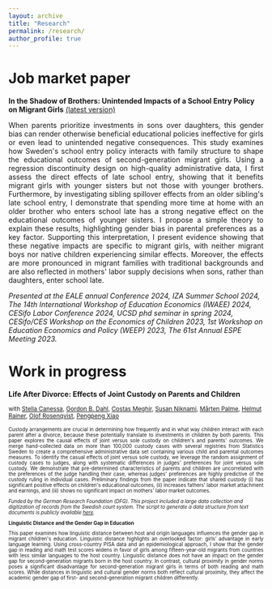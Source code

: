 ```yaml
---
layout: archive
title: "Research"
permalink: /research/
author_profile: true
---
```


# Job market paper

**In the Shadow of Brothers: Unintended Impacts of a School Entry Policy on Migrant Girls** [(latest version)](https://drive.google.com/file/d/1VlyNQKRnW4lR3zznOtuTZhGrMk6AjBb1/view?usp=drive_link)

<div style="text-align: justify; text-justify: inter-word;">
When parents prioritize investments in sons over daughters, this gender bias can render otherwise beneficial educational policies ineffective for girls or even lead to unintended negative consequences. This study examines how Sweden's school entry policy interacts with family structure to shape the educational outcomes of second-generation migrant girls. Using a regression discontinuity design on high-quality administrative data, I first assess the direct effects of late school entry, showing that it benefits migrant girls with younger sisters but not those with younger brothers. Furthermore, by investigating sibling spillover effects from an older sibling's late school entry, I demonstrate that spending more time at home with an older brother who enters school late has a strong negative effect on the educational outcomes of younger sisters. I propose a simple theory to explain these results, highlighting gender bias in parental preferences as a key factor. Supporting this interpretation, I present evidence showing that these negative impacts are specific to migrant girls, with neither migrant boys nor native children experiencing similar effects. Moreover, the effects are more pronounced in migrant families with traditional backgrounds and are also reflected in mothers' labor supply decisions when sons, rather than daughters, enter school late.
</div>


*Presented at the EALE annual Conference 2024, IZA Summer School 2024, The 14th International Workshop of Education Economics (IWAEE) 2024, CESifo Labor Conference 2024, UCSD phd seminar in spring 2024, CESifo/CES Workshop on the Economics of Children 2023, 1st Workshop on Education Economics and Policy (WEEP) 2023, The 61st Annual ESPE Meeting 2023.*  

# Work in progress

**Life After Divorce: Effects of Joint Custody on Parents and Children**

<small> with [Stella Canessa]([https://www.ifo.de/en/canessa-s](https://sites.google.com/view/stellacanessa/home)), [Gordon B. Dahl](https://econweb.ucsd.edu/~gdahl/), [Costas Meghir](https://sites.google.com/yale.edu/costasmeghir/home), [Susan Niknami](https://sites.google.com/view/niknamisusan), [Mårten Palme](https://www.su.se/english/profiles/palme-1.181789), [Helmut Rainer](https://sites.google.com/ifo.de/hrainer/home), [Olof Rosenqvist](https://www.ifau.se/en/About-IFAU/Personnel/Researchers-Research-Officers/Olof-Rosenqvist/), [Pengpeng Xiao](https://www.pengpengxiao.com/) <small>

<div style="text-align: justify; text-justify: inter-word;">
Custody arrangements are crucial in determining how frequently and in what way children interact with each parent after a divorce, because these potentially translate to investments in children by both parents. This paper explores the causal effects of joint versus sole custody on children's and parents' outcomes. We merge hand-collected data on more than 100,000 custody cases with several registries from Statistics Sweden to create a comprehensive administrative data set containing various child and parental outcomes measures. To identify the casual effects of joint versus sole custody, we leverage the random assignment of custody cases to judges, along with systematic differences in judges' preferences for joint versus sole custody. We demonstrate that pre-determined characteristics of parents and children are uncorrelated with the preferences of the judge handling their case, whereas judges' preferences are highly predictive of the custody ruling in individual cases. Preliminary findings from the paper indicate that shared custody (i) has significant positive effects on children's educational outcomes, (ii) increases fathers' labor market attachment and earnings, and (iii) shows no significant impact on mothers' labor market outcomes.
</div>
  
*Funded by the German Research Foundation (DFG). This project included a large data collection and digitization of records from the Swedish court system. The script to generate a data structure from text documents is publicly available [here](https://github.com/scanessa/custodyproject).*

 **Linguistic Distance and the Gender Gap in Education**

<div style="text-align: justify; text-justify: inter-word;">
This paper examines how linguistic distance between host and origin languages influences the gender gap in migrant children's education. Linguistic distance highlights an overlooked factor: girls’ advantage in early language learning. Using cross-country PISA data and an epidemiological approach, I show that the gender gap in reading and math test scores widens in favor of girls among fifteen-year-old migrants from countries with less similar languages to the host country. Linguistic distance does not have an impact on the gender gap for second-generation migrants born in the host country. In contrast, cultural proximity in gender norms poses a significant disadvantage for second-generation migrant girls in terms of both reading and math scores. While distances in linguistic and cultural gender norms both reflect cultural proximity, they affect the academic gender gap of first- and second-generation migrant children differently.
</div>
